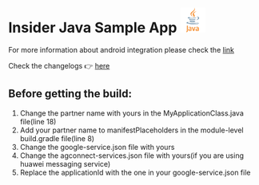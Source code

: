 # Insider Java Sample App <img src="https://github.com/github/explore/raw/main/topics/java/java.png" alt="java" width="50" height="50"/>
For more information about android integration please check the [link](https://academy.useinsider.com/docs/android-integration)

Check the changelogs 👉 [here](https://academy.useinsider.com/docs/android-sdk-changelog)

## Before getting the build:

1. Change the partner name with yours in the MyApplicationClass.java file(line 18)
2. Add your partner name to manifestPlaceholders in the module-level build.gradle file(line 8)
3. Change the google-service.json file with yours
4. Change the agconnect-services.json file with yours(if you are using huawei messaging service)
5. Replace the applicationId with the one in your google-service.json file
